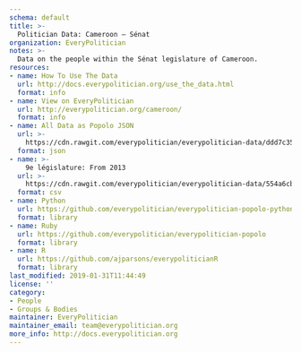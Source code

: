 ```yaml
---
schema: default
title: >-
  Politician Data: Cameroon — Sénat
organization: EveryPolitician
notes: >-
  Data on the people within the Sénat legislature of Cameroon.
resources:
- name: How To Use The Data
  url: http://docs.everypolitician.org/use_the_data.html
  format: info
- name: View on EveryPolitician
  url: http://everypolitician.org/cameroon/
  format: info
- name: All Data as Popolo JSON
  url: >-
    https://cdn.rawgit.com/everypolitician/everypolitician-data/ddd7c35c50306fb305d65eaa34c4311a21c8c32f/data/Cameroon/Senate/ep-popolo-v1.0.json
  format: json
- name: >-
    9e législature: From 2013
  url: >-
    https://cdn.rawgit.com/everypolitician/everypolitician-data/554a6cb306153130ac5558e4c015471d63e57cb7/data/Cameroon/Senate/term-9.csv
  format: csv
- name: Python
  url: https://github.com/everypolitician/everypolitician-popolo-python
  format: library
- name: Ruby
  url: https://github.com/everypolitician/everypolitician-popolo
  format: library
- name: R
  url: https://github.com/ajparsons/everypoliticianR
  format: library
last_modified: 2019-01-31T11:44:49
license: ''
category:
- People
- Groups & Bodies
maintainer: EveryPolitician
maintainer_email: team@everypolitician.org
more_info: http://docs.everypolitician.org
---
```

